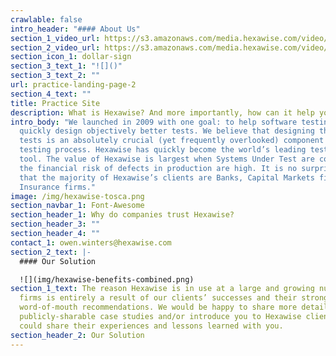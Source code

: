 ```yaml
---
crawlable: false
intro_header: "#### About Us"
section_1_video_url: https://s3.amazonaws.com/media.hexawise.com/video/hexawise-tests-are-different-animation.mp4
section_2_video_url: https://s3.amazonaws.com/media.hexawise.com/video/traditional-vs-hexawise-tests-animation.mp4
section_icon_1: dollar-sign
section_3_text_1: "![]()"
section_3_text_2: ""
url: practice-landing-page-2
section_4_text: ""
title: Practice Site
description: What is Hexawise? And more importantly, how can it help you?
intro_body: "We launched in 2009 with one goal: to help software testing teams
  quickly design objectively better tests. We believe that designing the right
  tests is an absolutely crucial (yet frequently overlooked) component of the
  testing process. Hexawise has quickly become the world’s leading test design
  tool. The value of Hexawise is largest when Systems Under Test are complex and
  the financial risk of defects in production are high. It is no surprise, then,
  that the majority of Hexawise’s clients are Banks, Capital Markets firms, and
  Insurance firms."
image: /img/hexawise-tosca.png
section_navbar_1: Font-Awesome
section_header_1: Why do companies trust Hexawise?
section_header_3: ""
section_header_4: ""
contact_1: owen.winters@hexawise.com
section_2_text: |-
  #### Our Solution

  ![](img/hexawise-benefits-combined.png)
section_1_text: The reason Hexawise is in use at a large and growing number of
  firms is entirely a result of our clients’ successes and their strong
  word-of-mouth recommendations. We would be happy to share more details about
  publicly-sharable case studies and/or introduce you to Hexawise clients who
  could share their experiences and lessons learned with you.
section_header_2: Our Solution
---
```


